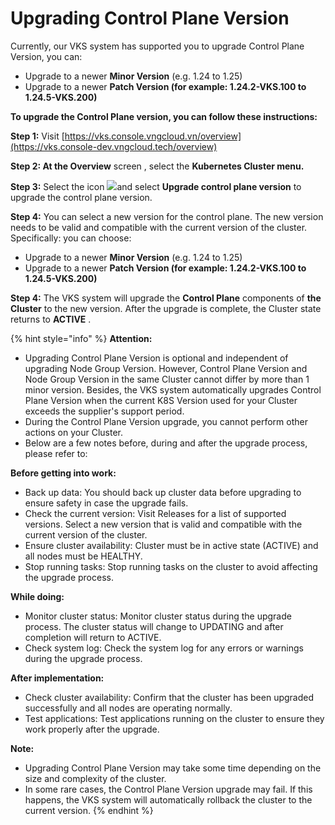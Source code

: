# Upgrading Control Plane Version

Currently, our VKS system has supported you to upgrade Control Plane Version, you can:

* Upgrade to a newer **Minor Version** (e.g. 1.24 to 1.25)
* Upgrade to a newer **Patch Version (for example: 1.24.2-VKS.100 to 1.24.5-VKS.200)**

**To upgrade the Control Plane version, you can follow these instructions:**

**Step 1:** Visit [https://vks.console.vngcloud.vn/overview](https://vks.console-dev.vngcloud.tech/overview)

**Step 2: At the Overview** screen , select the **Kubernetes Cluster menu.**

**Step 3:** Select the icon ![](https://docs.vngcloud.vn/\~gitbook/image?url=https%3A%2F%2Fdocs-admin.vngcloud.vn%2Fdownload%2Fthumbnails%2F73762015%2Fimage2024-4-16\_15-51-55.png%3Fversion%3D1%26modificationDate%3D1713262579000%26api%3Dv2\&width=40\&dpr=4\&quality=100\&sign=10c09f1b\&sv=1)and select **Upgrade control plane version** to upgrade the control plane version.

**Step 4:** You can select a new version for the control plane. The new version needs to be valid and compatible with the current version of the cluster. Specifically: you can choose:

* Upgrade to a newer **Minor Version** (e.g. 1.24 to 1.25)
* Upgrade to a newer **Patch Version (for example: 1.24.2-VKS.100 to 1.24.5-VKS.200)**

**Step 4:** The VKS system will upgrade the **Control Plane** components of **the Cluster** to the new version. After the upgrade is complete, the Cluster state returns to **ACTIVE** .

{% hint style="info" %}
**Attention:**

* Upgrading Control Plane Version is optional and independent of upgrading Node Group Version. However, Control Plane Version and Node Group Version in the same Cluster cannot differ by more than 1 minor version. Besides, the VKS system automatically upgrades Control Plane Version when the current K8S Version used for your Cluster exceeds the supplier's support period.
* During the Control Plane Version upgrade, you cannot perform other actions on your Cluster.
* Below are a few notes before, during and after the upgrade process, please refer to:

**Before getting into work:**

* Back up data: You should back up cluster data before upgrading to ensure safety in case the upgrade fails.
* Check the current version: Visit Releases for a list of supported versions. Select a new version that is valid and compatible with the current version of the cluster.
* Ensure cluster availability: Cluster must be in active state (ACTIVE) and all nodes must be HEALTHY.
* Stop running tasks: Stop running tasks on the cluster to avoid affecting the upgrade process.

**While doing:**

* Monitor cluster status: Monitor cluster status during the upgrade process. The cluster status will change to UPDATING and after completion will return to ACTIVE.
* Check system log: Check the system log for any errors or warnings during the upgrade process.

**After implementation:**

* Check cluster availability: Confirm that the cluster has been upgraded successfully and all nodes are operating normally.
* Test applications: Test applications running on the cluster to ensure they work properly after the upgrade.

**Note:**

* Upgrading Control Plane Version may take some time depending on the size and complexity of the cluster.
* In some rare cases, the Control Plane Version upgrade may fail. If this happens, the VKS system will automatically rollback the cluster to the current version.
{% endhint %}
